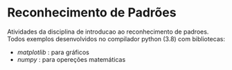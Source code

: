 # Reconhecimento de Padrões
Atividades da disciplina de introducao ao reconhecimento de padroes.
Todos exemplos desenvolvidos no compilador python (3.8) com bibliotecas:
+ *matplotlib* : para gráficos
+ *numpy*      : para opereções matemáticas
